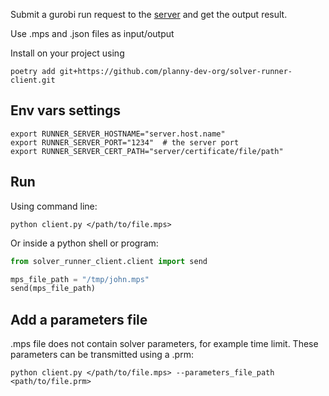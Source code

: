 Submit a gurobi run request to the [server](https://github.com/planny-dev-org/solver-runner-server) and get the output result.

Use .mps and .json files as input/output

Install on your project using
```shell
poetry add git+https://github.com/planny-dev-org/solver-runner-client.git
```

## Env vars settings

```shell
export RUNNER_SERVER_HOSTNAME="server.host.name"
export RUNNER_SERVER_PORT="1234"  # the server port
export RUNNER_SERVER_CERT_PATH="server/certificate/file/path"
```


## Run

Using command line: 

```shell
python client.py </path/to/file.mps>
```

Or inside a python shell or program:

```python
from solver_runner_client.client import send

mps_file_path = "/tmp/john.mps"
send(mps_file_path)
```

## Add a parameters file

.mps file does not contain solver parameters, for example time limit.
These parameters can be transmitted using a .prm:

```shell
python client.py </path/to/file.mps> --parameters_file_path <path/to/file.prm>
```
